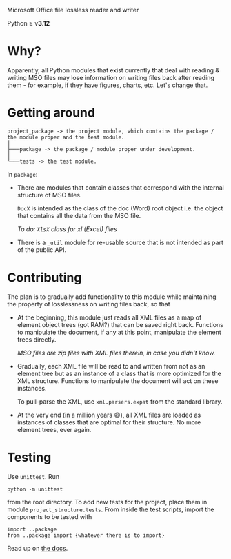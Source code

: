 Microsoft Office file lossless reader and writer

Python ≥ v<b>3.12</b>

# Why?

Apparently, all Python modules that exist currently that deal with reading & writing MSO files may lose information on writing files back after reading them - for example, if they have figures, charts, etc. Let's change that.

# Getting around

```
project_package -> the project module, which contains the package / the module proper and the test module.
│
├───package -> the package / module proper under development.
│
└───tests -> the test module.
```

In <code>package</code>:

<ul>

<li>
  
There are modules that contain classes that correspond with the internal structure of MSO files. 

<code>DocX</code> is intended as the class of the doc (Word) root object i.e. the object that contains all the data from the MSO file.

<i>To do: <code>XlsX</code> class for xl (Excel) files</i>

</li><li>
  
There is a <code>_util</code> module for re-usable source that is not intended as part of the public API.

</li>

</ul>

# Contributing

The plan is to gradually add functionality to this module while maintaining the property of losslessness on writing files back, so that

<ul>

<li>
  
At the beginning, this module just reads all XML files as a map of element object trees (got RAM?) that can be saved right back. Functions to manipulate the document, if any at this point, manipulate the element trees directly.

<i>MSO files are zip files with XML files therein, in case you didn't know.</i>

</li>

<li>
  
Gradually, each XML file will be read to and written from not as an element tree but as an instance of a class that is more optimized for the XML structure. Functions to manipulate the document will act on these instances.

To pull-parse the XML, use <code>xml.parsers.expat</code> from the standard library.

</li>

<li>
  
At the very end (in a million years 😄), all XML files are loaded as instances of classes that are optimal for their structure. No more element trees, ever again.

</li>

</ul>

# Testing

Use <code>unittest</code>. Run

```
python -m unittest
```

from the root directory.  To add new tests for the project, place them in module <code>project_structure.tests</code>. From inside the test scripts, import the components to be tested with

```
import ..package
from ..package import {whatever there is to import}
```

 Read up on <a href="https://docs.python.org/3/library/unittest.html">the docs</a>.
